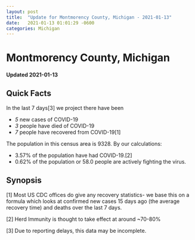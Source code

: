 ```yaml
---
layout: post
title:  "Update for Montmorency County, Michigan - 2021-01-13"
date:   2021-01-13 01:01:29 -0600
categories: Michigan
---
```


# Montmorency County, Michigan
#### Updated 2021-01-13

## Quick Facts

In the last 7 days[3] we project there have been
- *5* new cases of COVID-19
- *3* people have died of COVID-19
- *7* people have recovered from COVID-19[1]

The population in this census area is 9328. By our calculations:
- 3.57% of the population have had COVID-19.[2]
- 0.62% of the population or 58.0 people are actively fighting the virus.

## Synopsis




[1] Most US CDC offices do give any recovery statistics- we base this on a formula which looks at confirmed new cases
15 days ago (the average recovery time) and deaths over the last 7 days.

[2] Herd Immunity is thought to take effect at around ~70-80%

[3] Due to reporting delays, this data may be incomplete.
 
    